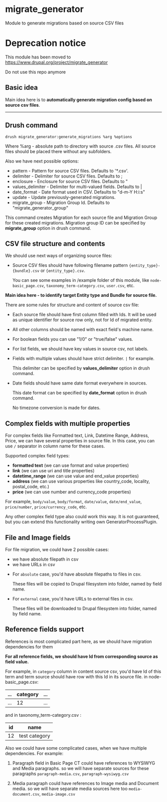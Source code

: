 # migrate_generator
Module to generate migrations based on source CSV files

# Deprecation notice

This module has been moved to https://www.drupal.org/project/migrate_generator

Do not use this repo anymore

## Basic idea

Main idea here is to **automatically generate migration config based on source csv files**.

------------
## Drush command

`drush migrate_generator:generate_migrations %arg %options`

Where %arg - absolute path to directory with source .csv files. All source files should be placed there without any subfolders.

Also we have next possible options:
* pattern -
  Pattern for source CSV files. Defaults to '*.csv'.
* delimiter -
  Delimiter for source CSV files. Defaults to ;
* enclosure -
  Enclosure for source CSV files. Defaults to "
* values_delimiter -
  Delimiter for multi-valued fields. Defaults to |
* date_format -
  Date format used in CSV. Defaults to "d-m-Y H:i:s"
* update -
  Update previously-generated migrations.
* migrate_group -
  Migration Group Id. Defaults to "migrate_generator_group"

This command creates Migration for each source file and Migration Group for these created migrations.
Migration group ID can be specified by **migrate_group** option in drush command.

## CSV file structure and contents

We should use next ways of organizing source files:
* Source CSV files should have following filename pattern `{entity_type}-{bundle}.csv` or `{entity_type}.csv`.

  You can see some examples in /example folder of this module, like `node-basic_page.csv`, `taxonomy_term-category.csv`, `user.csv`, etc.

**Main idea here - to identify target Entity type and Bundle for source file.**

There are some rules for structure and content of source csv file:
* Each source file should have first column filled with Ids. It will be used as unique identifier for source row only, not for Id of migrated entity.
* All other columns should be named with exact field's machine name.
* For boolean fields you can use "1/0" or "true/false" values.
* For list fields, we should have key values in source csv, not labels.
* Fields with multiple values should have strict delimiter. `|` for example.

  This delimiter can be specified by **values_delimiter** option in drush command.
* Date fields should have same date format everywhere in sources.

  This date format can be specified by **date_format** option in drush command.

  No timezone conversion is made for dates.

## Complex fields with multiple properties

For complex fields like Formatted text, Link, Datetime Range, Address, Price, we can have several properties in source file.
In this case, you can use `/` separator in column name for these cases.

Supported complex field types:
  - **formatted text** (we can use format and value properties)
  - **link** (we can use uri and title properties)
  - **datetime_range** (we can use value and end_value properties)
  - **address** (we can use various properties like country_code, locality, postal_code, etc.)
  - **price** (we can use number and currency_code properties)

For example, `body/value`, `body/format`, `date/value`, `date/end_value`, `price/number`, `price/currency_code`, etc.

Any other complex field type also could work this way.
It is not guaranteed, but you can extend this functionality writing own GeneratorProcessPlugin.

## File and Image fields

For file migration, we could have 2 possible cases:
  - we have absolute filepath in csv
  - we have URLs in csv

* For `absolute` case, you'd have absolute filepaths to files in csv.

  These files will be copied to Drupal filesystem into folder, named by field name.

* For `external` case, you'd have URLs to external files in csv.

  These files will be downloaded to Drupal filesystem into folder, named by field name.

## Reference fields support

References is most complicated part here, as we should have migration dependencies for them

**For all reference fields, we should have Id from corresponding source as field value.**

For example, in `category` column in content source csv, you'd have Id of this term and term source should have row with this Id in its source file.
in node-basic_page.csv:

...| category |...|
---| --- | --- |
...| 12 | ... |

and in taxonomy_term-category.csv :

| id | name |
| --- | --- |
| 12 | test category |

Also we could have some complicated cases, when we have multiple dependencies.
For example:
1. Paragraph field in Basic Page CT could have references to WYSIWYG and Media paragraphs.
so we will have separate sources for these paragraphs `paragraph-media.csv`, `paragraph-wysiwyg.csv`

2. Media paragraph could have references to Image media and Document media.
so we will have separate media sources here too `media-document.csv`, `media-image.csv`


